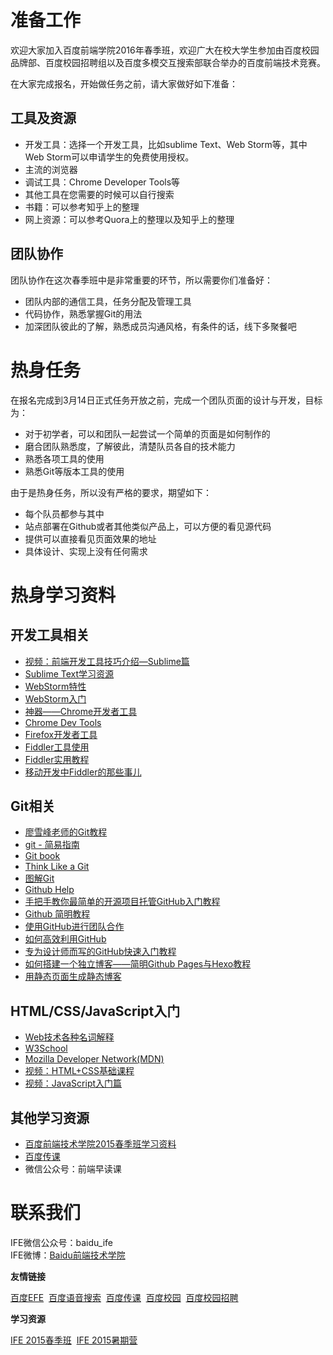 # 准备工作

欢迎大家加入百度前端学院2016年春季班，欢迎广大在校大学生参加由百度校园品牌部、百度校园招聘组以及百度多模交互搜索部联合举办的百度前端技术竞赛。

在大家完成报名，开始做任务之前，请大家做好如下准备：

## 工具及资源

*	开发工具：选择一个开发工具，比如sublime Text、Web Storm等，其中Web Storm可以申请学生的免费使用授权。
*	主流的浏览器
*	调试工具：Chrome Developer Tools等
*	其他工具在您需要的时候可以自行搜索
*	书籍：可以参考知乎上的整理
*	网上资源：可以参考Quora上的整理以及知乎上的整理

## 团队协作

团队协作在这次春季班中是非常重要的环节，所以需要你们准备好：

*	团队内部的通信工具，任务分配及管理工具
*	代码协作，熟悉掌握Git的用法
*	加深团队彼此的了解，熟悉成员沟通风格，有条件的话，线下多聚餐吧

# 热身任务

在报名完成到3月14日正式任务开放之前，完成一个团队页面的设计与开发，目标为：

*	对于初学者，可以和团队一起尝试一个简单的页面是如何制作的
*	磨合团队熟悉度，了解彼此，清楚队员各自的技术能力
*	熟悉各项工具的使用
*	熟悉Git等版本工具的使用

由于是热身任务，所以没有严格的要求，期望如下：

*	每个队员都参与其中
*	站点部署在Github或者其他类似产品上，可以方便的看见源代码
*	提供可以直接看见页面效果的地址
*	具体设计、实现上没有任何需求

# 热身学习资料

## 开发工具相关

*	[视频：前端开发工具技巧介绍—Sublime篇](http://www.imooc.com/view/40)
*	[Sublime Text学习资源](http://www.imjeff.cn/blog/2313/)
*	[WebStorm特性](https://www.jetbrains.com/webstorm/features/)
*	[WebStorm入门](https://www.jetbrains.com/webstorm/documentation/)
*	[神器——Chrome开发者工具](http://selfboot.cn/2014/09/19/chrome_DevTools_1/)
*	[Chrome Dev Tools](https://developer.chrome.com/devtools)
*	[Firefox开发者工具](https://developer.mozilla.org/zh-CN/docs/Tools)
*	[Fiddler工具使用](http://www.imooc.com/learn/37)
*	[Fiddler实用教程](https://segmentfault.com/a/1190000004240812)
*	[移动开发中Fiddler的那些事儿](http://www.cnblogs.com/strick/p/4570006.html?utm_source=tuicool&amp;utm_medium=referral)

## Git相关

*	[廖雪峰老师的Git教程](http://www.liaoxuefeng.com/wiki/0013739516305929606dd18361248578c67b8067c8c017b000/)
*	[git - 简易指南](http://www.bootcss.com/p/git-guide/)
*	[Git book](http://git-scm.com/book/en/v2)
*	[Think Like a Git](http://think-like-a-git.net/)
*	[图解Git](http://marklodato.github.io/visual-git-guide/index-zh-cn.html)
*	[Github Help](https://help.github.com/)
*	[手把手教你最简单的开源项目托管GitHub入门教程](http://jingyan.baidu.com/article/f7ff0bfc7181492e27bb1360.html)
*	[Github 简明教程](http://www.runoob.com/w3cnote/git-guide.html)
*	[使用GitHub进行团队合作](http://xiaocong.github.io/blog/2013/03/20/team-collaboration-with-github/)
*	[如何高效利用GitHub](http://www.yangzhiping.com/tech/github.html)
*	[专为设计师而写的GitHub快速入门教程](http://www.ui.cn/detail/20957.html)
*	[如何搭建一个独立博客——简明Github Pages与Hexo教程](http://www.jianshu.com/p/05289a4bc8b2)
*	[用静态页面生成静态博客](http://isnowfy.github.io/about-simple-cn.html)

## HTML/CSS/JavaScript入门

*	[Web技术各种名词解释](https://www.zhihu.com/question/22689579)
*	[W3School](http://www.w3school.com.cn/)
*	[Mozilla Developer Network(MDN)](https://developer.mozilla.org/cn/)
*	[视频：HTML+CSS基础课程](http://www.imooc.com/view/9)
*	[视频：JavaScript入门篇](http://www.imooc.com/view/36)

## 其他学习资源

*	[百度前端技术学院2015春季班学习资料](https://github.com/baidu-ife/ife/tree/master/2015_spring/task/task0001)
*	[百度传课](http://www.chuanke.com/course/_web%E5%89%8D%E7%AB%AF_____.html)
*	微信公众号：前端早读课

# 联系我们

IFE微信公众号：baidu_ife<br>
IFE微博：<a target="_blank" href="http://weibo.com/u/5568860641?topnav=1&amp;wvr=6&amp;topsug=1">Baidu前端技术学院</a>	

**友情链接**

<a target="_blank" title="百度EFE前端团队" href="http://efe.baidu.com/">百度EFE</a>&nbsp;&nbsp;<a target="_blank" href="http://voice.baidu.com/">百度语音搜索</a>&nbsp;&nbsp;<a href="http://www.chuanke.com/">百度传课</a>&nbsp;&nbsp;<a target="_blank" href="http://campus.baidu.com/">百度校园</a>&nbsp;&nbsp;<a target="_blank" href="http://talent.baidu.com/external/baidu/campus.html">百度校园招聘</a>

**学习资源**

<a target="_blank" href="https://github.com/baidu-ife/ife/tree/master/2015_spring/">IFE 2015春季班</a>&nbsp;&nbsp;<a target="_blank" href="https://github.com/baidu-ife/ife/tree/master/2015_summer">IFE 2015暑期营</a>
